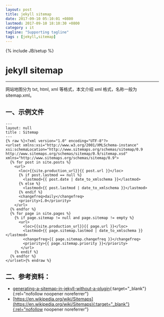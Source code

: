 ```yaml
---
layout: post
title: jekyll sitemap
date: 2017-09-10 05:10:01 +0800
lastmod: 2017-09-10 18:10:30 +0800
category : it
tagline: "Supporting tagline"
tags : [jekyll,sitemap]
---
```

{% include JB/setup %}
# jekyll sitemap
---
网站地图分为 txt, html, xml 等格式，本文介绍 xml 格式，名称一般为  sitemap.xml。

## 一、示例文件
```
---
layout: null
title : Sitemap
---
{% raw %}<?xml version="1.0" encoding="UTF-8"?>
<urlset xmlns:xsi="http://www.w3.org/2001/XMLSchema-instance" xsi:schemaLocation="http://www.sitemaps.org/schemas/sitemap/0.9 http://www.sitemaps.org/schemas/sitemap/0.9/sitemap.xsd" xmlns="http://www.sitemaps.org/schemas/sitemap/0.9">
  {% for post in site.posts %}
    <url>
      <loc>{{site.production_url}}{{ post.url }}</loc>
      {% if post.lastmod == null %}
        <lastmod>{{ post.date | date_to_xmlschema }}</lastmod>
      {% else %}
        <lastmod>{{ post.lastmod | date_to_xmlschema }}</lastmod>
      {% endif %}
      <changefreq>daily</changefreq>
      <priority>1.0</priority>
    </url>
  {% endfor %}
  {% for page in site.pages %}
    {% if page.sitemap != null and page.sitemap != empty %}
      <url>
        <loc>{{site.production_url}}{{ page.url }}</loc>
        <lastmod>{{ page.sitemap.lastmod | date_to_xmlschema }}</lastmod>
        <changefreq>{{ page.sitemap.changefreq }}</changefreq>
        <priority>{{ page.sitemap.priority }}</priority>
       </url>
    {% endif %}
  {% endfor %}
</urlset>{% endraw %}
```
<!-- more -->

## 二、参考资料：  
- [generating-a-sitemap-in-jekyll-without-a-plugin](http://davidensinger.com/2013/03/generating-a-sitemap-in-jekyll-without-a-plugin/){:target="_blank"}{:rel="nofollow noopener noreferrer"}
- [https://en.wikipedia.org/wiki/Sitemaps](https://en.wikipedia.org/wiki/Sitemaps){:target="_blank"}{:rel="nofollow noopener noreferrer"}
